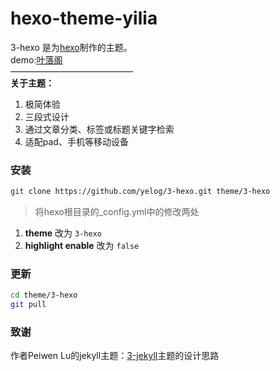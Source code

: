hexo-theme-yilia
================
3-hexo 是为[hexo](https://github.com/tommy351/hexo)制作的主题。  
demo:[叶落阁](http://yelog.org/)  
——————————————  
**关于主题：**

1. 极简体验      
2. 三段式设计
3. 通过文章分类、标签或标题关键字检索  
4. 适配pad、手机等移动设备  
### 安装
```bash
git clone https://github.com/yelog/3-hexo.git theme/3-hexo
```
>将hexo根目录的_config.yml中的修改两处  
1. **theme** 改为 `3-hexo`   
2. **highlight enable** 改为 `false`  

### 更新
```bash
cd theme/3-hexo
git pull
```

### 致谢
 作者Peiwen Lu的jekyll主题：[3-jekyll](https://github.com/P233/3-Jekyll)主题的设计思路
